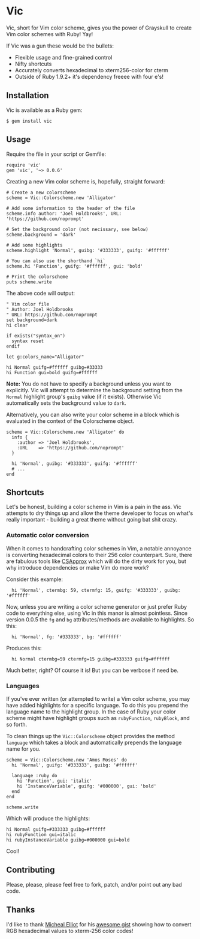 # Vic

Vic, short for Vim color scheme, gives you the power of Grayskull to create Vim
color schemes with Ruby! Yay!

If Vic was a gun these would be the bullets:

  * Flexible usage and fine-grained control
  * Nifty shortcuts
  * Accurately converts hexadecimal to xterm256-color for cterm
  * Outside of Ruby 1.9.2+ it's dependency freeee with four e's!

## Installation

Vic is available as a Ruby gem:

    $ gem install vic

## Usage

Require the file in your script or Gemfile:

    require 'vic'
    gem 'vic', '~> 0.0.6'

Creating a new Vim color scheme is, hopefully, straight forward:

    # Create a new colorscheme
    scheme = Vic::Colorscheme.new 'Alligator'

    # Add some information to the header of the file
    scheme.info author: 'Joel Holdbrooks', URL: 'https://github.com/noprompt'

    # Set the background color (not necissary, see below)
    scheme.background = 'dark'

    # Add some highlights
    scheme.highlight 'Normal', guibg: '#333333', guifg: '#ffffff'

    # You can also use the shorthand `hi`
    scheme.hi 'Function', guifg: '#ffffff', gui: 'bold'

    # Print the colorscheme
    puts scheme.write

The above code will output:

    " Vim color file
    " Author: Joel Holdbrooks
    " URL: https://github.com/noprompt
    set background=dark
    hi clear

    if exists("syntax_on")
      syntax reset
    endif

    let g:colors_name="Alligator"

    hi Normal guifg=#ffffff guibg=#33333
    hi Function gui=bold guifg=#ffffff

**Note:** You do not have to specify a background unless you want to
explicitly. Vic will attempt to determine the background setting from the
`Normal` highlight group's `guibg` value (if it exists). Otherwise Vic
automatically sets the background value to `dark`.

Alternatively, you can also write your color scheme in a block which is
evaluated in the context of the Colorscheme object.

    scheme = Vic::Colorscheme.new 'Alligator' do
      info {
        :author => 'Joel Holdbrooks',
        :URL    => 'https://github.com/noprompt'
      }

      hi 'Normal', guibg: '#333333', guifg: '#ffffff'
      # ...
    end

## Shortcuts

Let's be honest, building a color scheme in Vim is a pain in the ass. Vic
attempts to dry things up and allow the theme developer to focus on what's
really important - building a great theme without going bat shit crazy.

### Automatic color conversion

When it comes to handcrafting color schemes in Vim, a notable annoyance is
converting hexadecimal colors to their 256 color counterpart. Sure, there are
fabulous tools like [CSApprox](http://www.vim.org/scripts/script.php?script_id=2390)
which will do the dirty work for you, but why introduce dependencies or make
Vim do more work?

Consider this example:

      hi 'Normal', ctermbg: 59, ctermfg: 15, guifg: '#333333', guibg: '#ffffff'

Now, unless you are writing a color scheme generator or just prefer Ruby code to
everything else, using Vic in this manor is almost pointless. Since version
0.0.5 the `fg` and `bg` attributes/methods are available to highlights. So
this:

      hi 'Normal', fg: '#333333', bg: '#ffffff'

Produces this:

      hi Normal ctermbg=59 ctermfg=15 guibg=#333333 guifg=#ffffff

Much better, right? Of course it is! But you can be verbose if need be.

### Languages

If you've ever written (or attempted to write) a Vim color scheme, you may have
added highlights for a specific language. To do this you prepend the language
name to the highlight group. In the case of Ruby your color scheme might have
highlight groups such as `rubyFunction`, `rubyBlock`, and so forth.

To clean things up the `Vic::Colorscheme` object provides the method `language`
which takes a block and automatically prepends the language name for you.

    scheme = Vic::Colorscheme.new 'Amos Moses' do
      hi 'Normal', guifg: '#333333', guibg: '#ffffff'

      language :ruby do
        hi 'Function', gui: 'italic'
        hi 'InstanceVariable', guifg: '#000000', gui: 'bold'
      end
    end

    scheme.write

Which will produce the highlights:

    hi Normal guifg=#333333 guibg=#ffffff
    hi rubyFunction gui=italic
    hi rubyInstanceVariable guibg=#000000 gui=bold

Cool!

## Contributing

Please, please, please feel free to fork, patch, and/or point out any bad code.

## Thanks

I'd like to thank [Micheal Elliot](https://github.com/MicahElliott) for his
[awesome gist](https://gist.github.com/719710) showing how to convert RGB
hexadecimal values to xterm-256 color codes!
